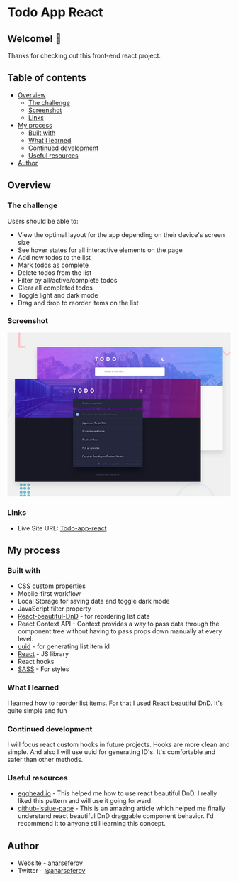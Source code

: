 # Todo App React

## Welcome! 👋

Thanks for checking out this front-end react project.

## Table of contents

- [Overview](#overview)
  - [The challenge](#the-challenge)
  - [Screenshot](#screenshot)
  - [Links](#links)
- [My process](#my-process)
  - [Built with](#built-with)
  - [What I learned](#what-i-learned)
  - [Continued development](#continued-development)
  - [Useful resources](#useful-resources)
- [Author](#author)

## Overview

### The challenge

Users should be able to:

- View the optimal layout for the app depending on their device's screen size
- See hover states for all interactive elements on the page
- Add new todos to the list
- Mark todos as complete
- Delete todos from the list
- Filter by all/active/complete todos
- Clear all completed todos
- Toggle light and dark mode
- Drag and drop to reorder items on the list

### Screenshot

![Desktop design](src/design/desktop-preview.jpg)

### Links

- Live Site URL: [Todo-app-react](hhttps://todo-app-react-anarseferov.vercel.app/)

## My process

### Built with

- CSS custom properties
- Mobile-first workflow
- Local Storage for saving data and toggle dark mode
- JavaScript filter property
- [React-beautiful-DnD](https://github.com/atlassian/react-beautiful-dnd) - for reordering list data
- React Context API - Context provides a way to pass data through the component tree without having to pass props down manually at every level.
- [uuid](https://www.npmjs.com/package/react-uuid) - for generating list item id
- [React](https://reactjs.org/) - JS library
- React hooks
- [SASS](https://sass-lang.com/) - For styles

### What I learned

I learned how to reorder list items. For that I used React beautiful DnD. It's quite simple and fun

### Continued development

I will focus react custom hooks in future projects. Hooks are more clean and simple. And also I will use uuid for generating ID's. It's comfortable and safer than other methods.

### Useful resources

- [egghead.io](https://egghead.io/courses/beautiful-and-accessible-drag-and-drop-with-react-beautiful-dnd) - This helped me how to use react beautiful DnD. I really liked this pattern and will use it going forward.
- [github-issiue-page](https://github.com/atlassian/react-beautiful-dnd/issues/192) - This is an amazing article which helped me finally understand react beautiful DnD draggable component behavior. I'd recommend it to anyone still learning this concept.

## Author

- Website - [anarseferov](https://github.com/anarseferrov)
- Twitter - [@anarseferov](https://twitter.com/anarseferrov)
